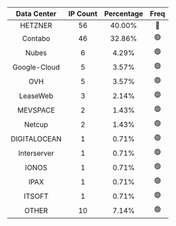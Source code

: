| Data Center | IP Count | Percentage | Freq |
|:------------:|:--------:|:-----------:|:-----:|
| HETZNER | 56 | 40.00% | 🔴 |
| Contabo | 46 | 32.86% | 🟢 |
| Nubes | 6 | 4.29% | 🟢 |
| Google-Cloud | 5 | 3.57% | 🟢 |
| OVH | 5 | 3.57% | 🟢 |
| LeaseWeb | 3 | 2.14% | 🟢 |
| MEVSPACE | 2 | 1.43% | 🟢 |
| Netcup | 2 | 1.43% | 🟢 |
| DIGITALOCEAN | 1 | 0.71% | 🟢 |
| Interserver | 1 | 0.71% | 🟢 |
| IONOS | 1 | 0.71% | 🟢 |
| IPAX | 1 | 0.71% | 🟢 |
| ITSOFT | 1 | 0.71% | 🟢 |
| OTHER | 10 | 7.14% | 🟢 |